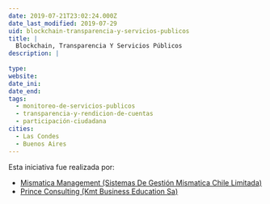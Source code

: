 ```yaml
---
date: 2019-07-21T23:02:24.000Z
date_last_modified: 2019-07-29
uid: blockchain-transparencia-y-servicios-publicos
title: |
  Blockchain, Transparencia Y Servicios Públicos
description: |
  
type: 
website: 
date_ini: 
date_end: 
tags:
  - monitoreo-de-servicios-publicos
  - transparencia-y-rendicion-de-cuentas
  - participación-ciudadana
cities: 
  - Las Condes
  - Buenos Aires
---
```


Esta iniciativa fue realizada por:

- [Mismatica Management (Sistemas De Gestión Mismatica Chile Limitada)](/organizaciones/mismatica-management-sistemas-de-gestion-mismatica-chile-limitada)
- [Prince Consulting (Kmt Business Education Sa)](/organizaciones/prince-consulting-kmt-business-education-sa)
